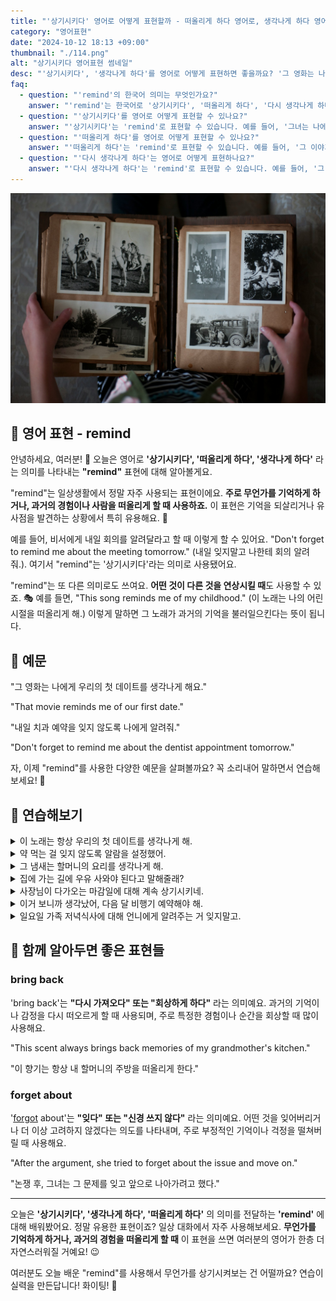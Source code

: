 ```yaml
---
title: "'상기시키다' 영어로 어떻게 표현할까 - 떠올리게 하다 영어로, 생각나게 하다 영어로"
category: "영어표현"
date: "2024-10-12 18:13 +09:00"
thumbnail: "./114.png"
alt: "상기시키다 영어표현 썸네일"
desc: "'상기시키다', '생각나게 하다'를 영어로 어떻게 표현하면 좋을까요? '그 영화는 나에게 우리의 첫 데이트를 생각나게 해요.' , '제 동생을 보면 어릴 때 저를 떠올리게 돼요.' 등을 영어로 표현하는 법을 배워봅시다. 다양한 예문을 통해서 연습하고 본인의 표현으로 만들어 보세요."
faq:
  - question: "'remind'의 한국어 의미는 무엇인가요?"
    answer: "'remind'는 한국어로 '상기시키다', '떠올리게 하다', '다시 생각나게 하다' 등의 의미를 가집니다."
  - question: "'상기시키다'를 영어로 어떻게 표현할 수 있나요?"
    answer: "'상기시키다'는 'remind'로 표현할 수 있습니다. 예를 들어, '그녀는 나에게 생일을 상기시켰다'는 'She reminded me of my birthday'로 말할 수 있습니다."
  - question: "'떠올리게 하다'를 영어로 어떻게 표현할 수 있나요?"
    answer: "'떠올리게 하다'는 'remind'로 표현할 수 있습니다. 예를 들어, '그 이야기가 나에게 어린 시절을 떠올리게 했다'는 'That story reminded me of my childhood'로 말할 수 있습니다."
  - question: "'다시 생각나게 하다'는 영어로 어떻게 표현하나요?"
    answer: "'다시 생각나게 하다'는 'remind'로 표현할 수 있습니다. 예를 들어, '그 사진이 나에게 옛날을 다시 생각나게 했다'는 'That photo reminded me of the past'로 표현할 수 있습니다."
---
```


![흑백 사진 앨범을 보는 중](./114-1.jpg)

## 🌟 영어 표현 - remind

안녕하세요, 여러분! 👋 오늘은 영어로 **'상기시키다', '떠올리게 하다', '생각나게 하다'** 라는 의미를 나타내는 **"remind"** 표현에 대해 알아볼게요.

"remind"는 일상생활에서 정말 자주 사용되는 표현이에요. **주로 무언가를 기억하게 하거나, 과거의 경험이나 사람을 떠올리게 할 때 사용하죠.** 이 표현은 기억을 되살리거나 유사점을 발견하는 상황에서 특히 유용해요. 🧠

예를 들어, 비서에게 내일 회의를 알려달라고 할 때 이렇게 할 수 있어요. "Don't forget to remind me about the meeting tomorrow." (내일 잊지말고 나한테 회의 알려줘.). 여기서 "remind"는 '상기시키다'라는 의미로 사용됐어요.

"remind"는 또 다른 의미로도 쓰여요. **어떤 것이 다른 것을 연상시킬 때**도 사용할 수 있죠. 🎭 예를 들면, "This song reminds me of my childhood." (이 노래는 나의 어린 시절을 떠올리게 해.) 이렇게 말하면 그 노래가 과거의 기억을 불러일으킨다는 뜻이 됩니다.

<script async src="https://pagead2.googlesyndication.com/pagead/js/adsbygoogle.js?client=ca-pub-1465612013356152"
     crossorigin="anonymous"></script>
<!-- engple-horizontal-ad -->

<ins class="adsbygoogle"
     style="display:block"
     data-ad-client="ca-pub-1465612013356152"
     data-ad-slot="2106896038"
     data-ad-format="auto"
     data-full-width-responsive="true"></ins>

<script>
     (adsbygoogle = window.adsbygoogle || []).push({});
</script>

## 📖 예문

"그 영화는 나에게 우리의 첫 데이트를 생각나게 해요."

"That movie reminds me of our first date."

"내일 치과 예약을 잊지 않도록 나에게 알려줘."

"Don't forget to remind me about the dentist appointment tomorrow."

자, 이제 "remind"를 사용한 다양한 예문을 살펴볼까요? 꼭 소리내어 말하면서 연습해보세요! 🚀

## 💬 연습해보기

<details>
<summary>이 노래는 항상 우리의 첫 데이트를 생각나게 해.</summary>
<span>This song always reminds me of our first date.</span>
</details>

<details>
<summary>약 먹는 걸 잊지 않도록 알람을 설정했어.</summary>
<span>I set an alarm to remind myself to take my medication.</span>
</details>

<details>
<summary>그 냄새는 할머니의 요리를 생각나게 해.</summary>
<span>That smell reminds me of my grandma's cooking.</span>
</details>

<details>
<summary>집에 가는 길에 우유 사와야 된다고 말해줄래?</summary>
<span>Remind me to pick up milk on the way home, will you?</span>
</details>

<details>
<summary>사장님이 다가오는 마감일에 대해 계속 상기시키네.</summary>
<span>The boss keeps reminding us about the upcoming deadline.</span>
</details>

<details>
<summary>이거 보니까 생각났어, 다음 달 비행기 예약해야 해.</summary>
<span>This reminds me, we need to book our flights for next month.</span>
</details>

<details>
<summary>일요일 가족 저녁식사에 대해 언니에게 알려주는 거 잊지말고.</summary>
<span>Don't forget to remind your sister about the family dinner on Sunday.</span>
</details>

## 🤝 함께 알아두면 좋은 표현들

### bring back

'bring back'는 **"다시 가져오다" 또는 "회상하게 하다"** 라는 의미예요. 과거의 기억이나 감정을 다시 떠오르게 할 때 사용되며, 주로 특정한 경험이나 순간을 회상할 때 많이 사용해요.

"This scent always brings back memories of my grandmother's kitchen."

"이 향기는 항상 내 할머니의 주방을 떠올리게 한다."

### forget about

'[forgot](/blog/in-english/023.forget/) about'는 **"잊다" 또는 "신경 쓰지 않다"** 라는 의미예요. 어떤 것을 잊어버리거나 더 이상 고려하지 않겠다는 의도를 나타내며, 주로 부정적인 기억이나 걱정을 떨쳐버릴 때 사용해요.

"After the argument, she tried to forget about the issue and move on."

"논쟁 후, 그녀는 그 문제를 잊고 앞으로 나아가려고 했다."

---

오늘은 **'상기시키다', '생각나게 하다', '떠올리게 하다'** 의 의미를 전달하는 **'remind'** 에 대해 배워봤어요. 정말 유용한 표현이죠? 일상 대화에서 자주 사용해보세요. **무언가를 기억하게 하거나, 과거의 경험을 떠올리게 할 때** 이 표현을 쓰면 여러분의 영어가 한층 더 자연스러워질 거예요! 😉

여러분도 오늘 배운 "remind"를 사용해서 무언가를 상기시켜보는 건 어떨까요? 연습이 실력을 만든답니다! 화이팅! 💪
